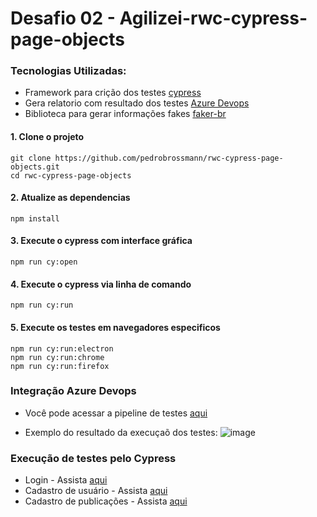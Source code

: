 # Desafio 02 - Agilizei-rwc-cypress-page-objects

### Tecnologias Utilizadas:
* Framework para crição dos testes [cypress](https://www.cypress.io/)
* Gera relatorio com resultado dos testes [Azure Devops](https://azure.microsoft.com/pt-br/services/devops/)
* Biblioteca para gerar informações fakes [faker-br](https://www.npmjs.com/package/faker-br)
#### 1. Clone o projeto

```
git clone https://github.com/pedrobrossmann/rwc-cypress-page-objects.git
cd rwc-cypress-page-objects
```

#### 2. Atualize as dependencias

```
npm install
```
#### 3. Execute o cypress com interface gráfica
```
npm run cy:open 
```
#### 4. Execute o cypress via linha de comando
```
npm run cy:run
```
#### 5. Execute os testes em navegadores especificos
```
npm run cy:run:electron
npm run cy:run:chrome
npm run cy:run:firefox
```

### Integração Azure Devops

* Você pode acessar a pipeline de testes [aqui](https://dev.azure.com/pedrobrossmann/Agilizei%20Bootcamp%20Nivel%202/_build)

* Exemplo do resultado da execuçaõ dos testes:
![image](https://user-images.githubusercontent.com/46963955/111083539-e12e7a80-84ec-11eb-8685-3526e92a1855.png)

### Execução de testes pelo Cypress
* Login - Assista [aqui](https://user-images.githubusercontent.com/46963955/111083590-0e7b2880-84ed-11eb-8f7c-c02667c261ce.mp4)
* Cadastro de usuário - Assista [aqui](https://user-images.githubusercontent.com/46963955/111083597-1b981780-84ed-11eb-9d51-bba68268243c.mp4)
* Cadastro de publicações - Assista [aqui](https://user-images.githubusercontent.com/46963955/111083623-29e63380-84ed-11eb-9cc2-25c2d2385376.mp4)
